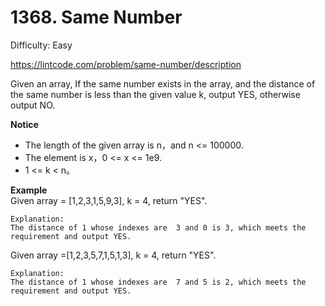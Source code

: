 # 1368. Same Number

Difficulty: Easy

https://lintcode.com/problem/same-number/description

Given an array, If the same number exists in the array, and the distance of the same number is less than the given value k, output YES, otherwise output NO.

**Notice**  
* The length of the given array is n，and n <= 100000.
* The element is x，0 <= x <= 1e9.
* 1 <= k < n。

**Example**  
Given array = [1,2,3,1,5,9,3], k = 4, return "YES".
```
Explanation:
The distance of 1 whose indexes are  3 and 0 is 3, which meets the requirement and output YES.
```
Given array =[1,2,3,5,7,1,5,1,3], k = 4, return "YES".
```
Explanation:
The distance of 1 whose indexes are  7 and 5 is 2, which meets the requirement and output YES.
```

